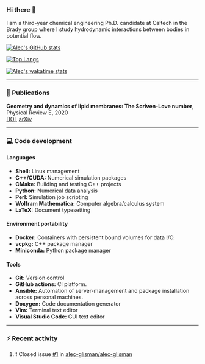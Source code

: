 ### Hi there 👋

I am a third-year chemical engineering Ph.D. candidate at Caltech in the Brady group where I study hydrodynamic interactions between bodies in potential flow.

[![Alec's GitHub stats](https://github-readme-stats-alec-glisman.vercel.app/api?username=alec-glisman&count_private=true&theme=onedark)](https://github.com/alec-glisman/github-readme-stats)

[![Top Langs](https://github-readme-stats-alec-glisman.vercel.app/api/top-langs/?username=alec-glisman&theme=onedark&card_width=495)](https://github.com/anuraghazra/github-readme-stats)

[![Alec's wakatime stats](https://github-readme-stats-alec-glisman.vercel.app/api/wakatime?username=alecglisman&theme=onedark)](https://github.com/anuraghazra/github-readme-stats)

---

### 📑 Publications

**Geometry and dynamics of lipid membranes: The Scriven-Love number**, Physical Review E, 2020  
[DOI](https://doi.org/10.1103/PhysRevE.101.052401), [arXiv](https://arxiv.org/abs/1910.10693)

---

### 💻 Code development

#### Languages

- **Shell:** Linux management
- **C++/CUDA:** Numerical simulation packages
- **CMake:** Building and testing C++ projects
- **Python:** Numerical data analysis
- **Perl:** Simulation job scripting
- **Wolfram Mathematica:** Computer algebra/calculus system
- **LaTeX:** Document typesetting

#### Environment portability

- **Docker:** Containers with persistent bound volumes for data I/O.
- **vcpkg:** C++ package manager
- **Miniconda:** Python package manager

#### Tools

- **Git:** Version control
- **GitHub actions:** CI platform.
- **Ansible:** Automation of server-management and package installation across personal machines.
- **Doxygen:** Code documentation generator
- **Vim:** Terminal text editor
- **Visual Studio Code:** GUI text editor

---

### :zap: Recent activity

<!--START_SECTION:activity-->

1. ❗️ Closed issue [#1](https://github.com/alec-glisman/alec-glisman/issues/1) in [alec-glisman/alec-glisman](https://github.com/alec-glisman/alec-glisman)
<!--END_SECTION:activity-->
